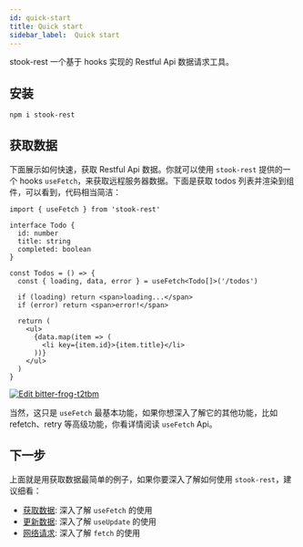 ```yaml
---
id: quick-start
title: Quick start
sidebar_label:  Quick start
---
```


stook-rest 一个基于 hooks 实现的 Restful Api 数据请求工具。

## 安装

```bash
npm i stook-rest
```

## 获取数据

下面展示如何快速，获取 Restful Api 数据。你就可以使用 `stook-rest` 提供的一个 hooks `useFetch`，来获取远程服务器数据。下面是获取 todos 列表并渲染到组件，可以看到，代码相当简洁：

```tsx
import { useFetch } from 'stook-rest'

interface Todo {
  id: number
  title: string
  completed: boolean
}

const Todos = () => {
  const { loading, data, error } = useFetch<Todo[]>('/todos')

  if (loading) return <span>loading...</span>
  if (error) return <span>error!</span>

  return (
    <ul>
      {data.map(item => (
        <li key={item.id}>{item.title}</li>
      ))}
    </ul>
  )
}
```

[![Edit bitter-frog-t2tbm](https://codesandbox.io/static/img/play-codesandbox.svg)](https://codesandbox.io/s/bitter-frog-t2tbm?fontsize=14&hidenavigation=1&theme=dark)

当然，这只是 `useFetch` 最基本功能，如果你想深入了解它的其他功能，比如 refetch、retry 等高级功能，你看详情阅读 `useFetch` Api。

## 下一步

上面就是用获取数据最简单的例子，如果你要深入了解如何使用 `stook-rest`，建议细看：

- [获取数据](/docs/rest/useFetch): 深入了解 `useFetch` 的使用
- [更新数据](/docs/rest/useUpdate): 深入了解 `useUpdate` 的使用
- [网络请求](/docs/rest/fetch): 深入了解 `fetch` 的使用
